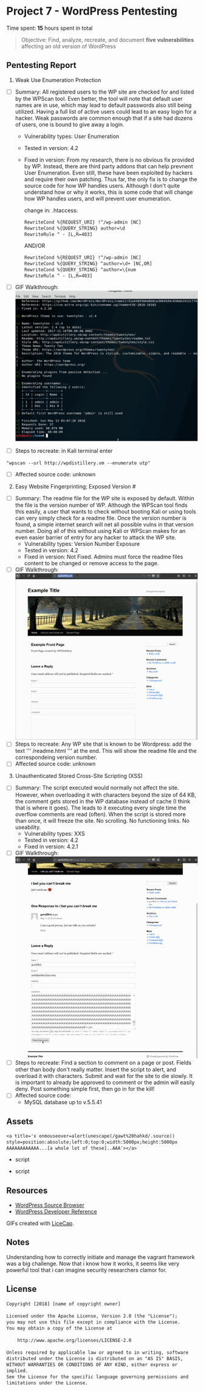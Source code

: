 # Project 7 - WordPress Pentesting

Time spent: **15** hours spent in total

> Objective: Find, analyze, recreate, and document **five vulnerabilities** affecting an old version of WordPress

## Pentesting Report

1. Weak Use Enumeration Protection
  - [ ] Summary: All registered users to the WP site are checked for and listed by the WPScan tool. Even better, the tool will note that default user names are in use, which may lead to default passwords also still being utilized. Having a full list of active users could lead to an easy login for a hacker. Weak passwords are common enough that if a site had dozens of users, one is bound to give away a login. 
    - Vulnerability types: User Enumeration
    - Tested in version: 4.2
    - Fixed in version: From my research, there is no obvious fix provided by WP. Instead, there are third party addons that can help prevnent User Enumeration. Even still, these have been exploited by hackers and require their own patching. Thus far, the only fix is to change the source code for how WP handles users. Although I don't quite understand how or why it works, this is some code that will change how WP handles users, and will prevent user enumeration.
     
      change in: .htaccess:
      ```
      RewriteCond %{REQUEST_URI} !^/wp-admin [NC]
      RewriteCond %{QUERY_STRING} author=\d
      RewriteRule ^ - [L,R=403]
      ```
      AND/OR
      ```
      RewriteCond %{REQUEST_URI} !^/wp-admin [NC]
      RewriteCond %{QUERY_STRING} ^author=\d+ [NC,OR]
      RewriteCond %{QUERY_STRING} ^author=\{num 
      RewriteRule ^ - [L,R=403]
      ```
      
  - [ ] GIF Walkthrough: ![](https://raw.githubusercontent.com/trezzan/RepoBoi/master/UserEnumeration.gif)
  - [ ] Steps to recreate: in Kali terminal enter
  ```
  "wpscan --url http://wpdistillery.vm --enumerate utp"
  ```
  - [ ] Affected source code: unknown
    
2. Easy Website Fingerprinting; Exposed Version #
  - [ ] Summary: The readme file for the WP site is exposed by default. Within the file is the version number of WP. Although the WPScan tool finds this easily, a user that wants to check without booting Kali or using tools can very simply check for a readme file. Once the version number is found, a simple internet search will net all possible vulns in that version number. Doing all of this without using Kali or WPScan makes for an even easier barrier of entry for any hacker to attack the WP site. 
    - Vulnerability types: Version Number Exposure
    - Tested in version: 4.2
    - Fixed in version: Not Fixed. Admins must force the readme files content to be changed or remove access to the page. 
  - [ ] GIF Walkthrough: ![](https://raw.githubusercontent.com/trezzan/RepoBoi/master/ReadMe.gif)
  - [ ] Steps to recreate: Any WP site that is known to be Wordpress: add the text
  '''
  /readme.html
  '''
  at the end. This will show the readme file and the correspondeing version number. 
  - [ ] Affected source code: unknown

3. Unauthenticated Stored Cross-Site Scripting (XSS)
  - [ ] Summary: The script executed would normally not affect the site. However, when overloading it with characters beyond the size of 64 KB, the comment gets stored in the WP database instead of cache (I think that is where it goes). The leads to it executing every single time the overflow comments are read (often). When the script is stored more than once, it will freeze the site. No scrolling. No functioning links. No useability. 
    - Vulnerability types: XXS
    - Tested in version: 4.2
    - Fixed in version: 4.2.1
  - [ ] GIF Walkthrough: ![](https://raw.githubusercontent.com/trezzan/RepoBoi/master/XSS.gif)
  - [ ] Steps to recreate: Find  a section to comment on a page or post. Fields other than body don't really matter. Insert the script to alert, and overload it with characters. Submit and wait for the site to die slowly. It is important to already be approved to comment or the admin will easily deny. Post something simple first, then go in for the kill!
  - [ ] Affected source code:
    - MySQL database up to v.5.5.41


## Assets
```
<a title='x onmouseover=alert(unescape(/gawt%20hahkd/.source)) style=position:absolute;left:0;top:0;width:5000px;height:5000px  AAAAAAAAAAAA...[a whole lot of these]..AAA'></a>
```
 
+ script

+ script
  

## Resources

- [WordPress Source Browser](https://core.trac.wordpress.org/browser/)
- [WordPress Developer Reference](https://developer.wordpress.org/reference/)

GIFs created with [LiceCap](http://www.cockos.com/licecap/).

## Notes

Understanding how to correctly initiate and manage the vagrant framework was a big challenge. Now that i know how it works, it seems like very powerful tool that i can imagine security researchers clamor for. 



## License

    Copyright [2018] [name of copyright owner]

    Licensed under the Apache License, Version 2.0 (the "License");
    you may not use this file except in compliance with the License.
    You may obtain a copy of the License at

        http://www.apache.org/licenses/LICENSE-2.0

    Unless required by applicable law or agreed to in writing, software
    distributed under the License is distributed on an "AS IS" BASIS,
    WITHOUT WARRANTIES OR CONDITIONS OF ANY KIND, either express or implied.
    See the License for the specific language governing permissions and
    limitations under the License.
